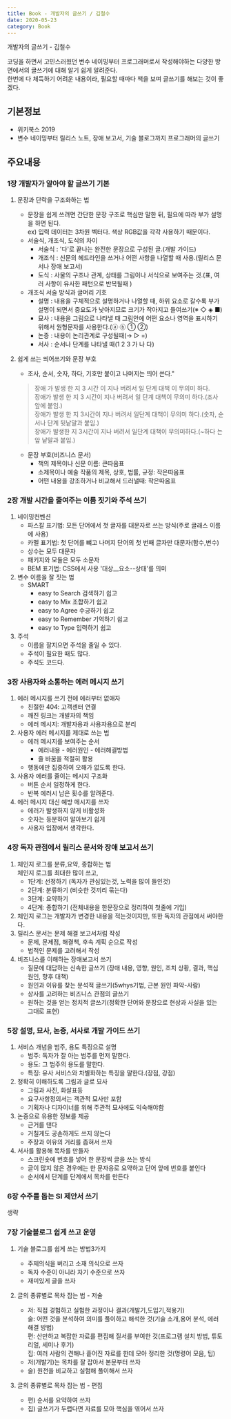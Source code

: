 ```yaml
---
title: Book - 개발자의 글쓰기 / 김철수
date: 2020-05-23
category: Book
---
```


개발자의 글쓰기 - 김철수

코딩을 하면서 고민스러웠던 변수 네이밍부터 프로그래머로서 작성해야하는 다양한 방면에서의 글쓰기에 대해 알기 쉽게 알려준다.   
한번에 다 체득하기 어려운 내용이라, 필요할 때마다 책을 보며 글쓰기를 해보는 것이 좋겠다.


## 기본정보

*   위키북스 2019
*   변수 네이밍부터 릴리스 노트, 장애 보고서, 기술 블로그까지 프로그래머의 글쓰기

## 주요내용
### 1장 개발자가 알아야 할 글쓰기 기본

1. 문장과 단락을 구조화하는 법
    * 문장을 쉽게 쓰려면 간단한 문장 구조로 핵심만 말한 뒤, 필요에 따라 부가 설명을 하면 된다.   
    ex) 입력 데이터는 3차원 벡터다. 색상 RGB값을 각각 사용하기 때문이다.
    * 서술식, 개조식, 도식의 차이
        - 서술식 : '다'로 끝나는 완전한 문장으로 구성된 글.(개발 가이드) 
        - 개조식 : 신문의 헤드라인을 쓰거나 어떤 사항을 나열할 때 사용.(릴리스 문서나 장애 보고서)
        - 도식 : 사물의 구조나 관계, 상태를 그림이나 서식으로 보여주는 것.(표, 여러 사항이 유사한 패턴으로 반복될때 )
    * 개조식 서술 방식과 글머리 기호
        - 설명 : 내용을 구체적으로 설명하거나 나열할 때, 하위 요소로 갈수록 부가 설명이 되면서 중요도가 낮아지므로 크기가 작아지고 들여쓰기(※ ◇ ◈ ■)
        - 묘사 : 내용을 그림으로 나타낼 때 그림안에 어떤 요소나 영역을 표시하기 위해서 원형문자를 사용한다.(ⓐ ⓑ ① ②)
        - 논증 : 내용이 논리관계로 구성될때(→ ▷ =)
        - 서사 : 순서나 단계를 나타낼 때(1 2 3 가 나 다)

1. 쉽게 쓰는 띄어쓰기와 문장 부호
    * 조사, 순서, 숫자, 하다, 기호만 붙이고 나머지는 띄어 쓴다."
    > 장애 가 발생 한 지 3 시간 이 지나 버려서 일 단계 대책 이 무의미 하다.   
    > 장애가 발생 한 지 3 시간이 지나 버려서 일 단계 대책이 무의미 하다.(조사 앞에 붙임.)   
    > 장애가 발생 한 지 3시간이 지나 버려서 일단계 대책이 무의미 하다.(숫자, 순서나 단계 뒷낱말과 붙임.)   
    > 장애가 발생한 지 3시간이 지나 버려서 일단계 대책이 무의미하다.(~하다 는 앞 낱말과 붙임.)   
    * 문장 부호(비즈니스 문서)
        - 책의 제목이나 신문 이름: 큰따옴표
        - 소제목이나 예술 작품의 제목, 상호, 법률, 규정: 작은따옴표
        - 어떤 내용을 강조하거나 비교해서 드러낼때: 작은따옴표

### 2장 개발 시간을 줄여주는 이름 짓기와 주석 쓰기
1. 네이밍컨벤션
    * 파스칼 표기법: 모든 단어에서 첫 글자를 대문자로 쓰는 방식(주로 글래스 이름에 사용)
    * 카멜 표기법: 첫 단어를 뺴고 나머지 단어의 첫 번째 글자만 대문자(함수,변수)
    * 상수는 모두 대문자
    * 패키지와 모듈은 모두 소문자
    * BEM 표기법: CSS에서 사용 '대상__요소--상태'를 의미
2. 변수 이름을 잘 짓는 법
    * SMART
        - easy to Search 검색하기 쉽고
        - easy to Mix 조합하기 쉽고
        - easy to Agree 수긍하기 쉽고
        - easy to Remember 기억하기 쉽고
        - easy to Type 입력하기 쉽고
3. 주석
    * 이름을 잘지으면 주석을 줄일 수 있다.
    * 주석이 필요한 때도 많다.
    * 주석도 코드다.

### 3장 사용자와 소통하는 에러 메시지 쓰기
1. 에러 메시지를 쓰기 전에 에러부터 없애자
    * 친절한 404: 고객센터 연결
    * 깨진 링크는 개발자의 책임
    * 에러 메시지: 개발자용과 사용자용으로 분리
2. 사용자 에러 메시지를 제대로 쓰는 법
    * 에러 메시지를 보여주는 순서
        - 에러내용 - 에러원인 - 에러해결방법
        - 줄 바꿈을 적절히 활용
    * 행동에만 집중하여 오해가 없도록 한다.
3. 사용자 에러를 줄이는 메시지 구조화
    * 버튼 순서 일정하게 한다.
    * 반복 에러시 남은 횟수를 알려준다.
4. 에러 메시지 대신 예방 메시지를 쓰자
    * 에러가 발생하지 않게 비활성화
    * 숫자는 등분하여 알아보기 쉽게
    * 사용자 입장에서 생각한다.
### 4장 독자 관점에서 릴리스 문서와 장애 보고서 쓰기
1. 체인지 로그를 분류,요약, 종합하는 법   
    체인지 로그를 최대한 많이 쓰고,
    - 1단계: 선정하기 (독자가 관심있는것, 노력을 많이 들인것)
    - 2단계: 분류하기 (비슷한 것끼리 묶는다)
    - 3단계: 요약하기
    - 4단계: 종합하기 (전체내용을 한문장으로 정리하여 첫줄에 기입)
2. 체인지 로그는 개발자가 변경한 내용을 적는것이지만, 또한 독자의 관점에서 써야한다.
3. 릴리스 문서는 문제 해결 보고서처럼 작성   
    * 문제, 문제점, 해결책, 후속 계획 순으로 작성
    * 법적인 문제를 고려해서 작성
4. 비즈니스를 이해하는 장애보고서 쓰기
    * 질문에 대답하는 신속한 글쓰기 (장애 내용, 영향, 원인, 조치 상황, 결과, 핵심 원인, 향후 대책)
    * 원인과 이유를 찾는 분석적 글쓰기(5whys기법, 근본 원인 파악-사람)
    * 상사를 고려하는 비즈니스 관점의 글쓰기
    * 원하는 것을 얻는 정치적 글쓰기(정확한 단어와 문장으로 현상과 사실을 있는 그대로 표현)
### 5장 설명, 묘사, 논증, 서사로 개발 가이드 쓰기
1. 서비스 개념을 범주, 용도 특징으로 설명
    * 범주: 독자가 잘 아는 범주를 먼저 말한다.
    * 용도: 그 범주의 용도를 말한다.
    * 특징: 유사 서비스와 차별화하는 특징을 말한다.(장점, 강점)
1. 정확히 이해하도록 그림과 글로 묘사
    * 그림과 사진, 화살표등
    * 요구사항정의서는 객관적 묘사만 포함
    * 기획자나 디자이너를 위해 주관적 묘사에도 익숙해야함
1. 논증으로 유용한 정보를 제공
    * 근거를 댄다
    * 거칠게도 공손하게도 쓰지 않는다
    * 주장과 이유의 거리를 좁혀서 쓰자
1. 서사를 활용해 목차를 만들자
    * 스크린숏에 번호를 넣어 한 문장씩 글을 쓰는 방식
    * 글이 많지 않은 경우에는 한 문자응로 요약하고 단어 앞에 번호를 붙인다
    * 순서에서 단계를 단계에서 목차를 만든다

### 6장 수주를 돕는 SI 제안서 쓰기
생략

### 7장 기술블로그 쉽게 쓰고 운영
1. 기술 블로그를 쉽게 쓰는 방법3가지
    * 주제의식을 버리고 소재 의식으로 쓰자
    * 독자 수준이 아니라 자기 수준으로 쓰자
    * 재미있게 글을 쓰자
1. 글의 종류별로 목차 잡는 법 - 저술
    * 저: 직접 경험하고 실험한 과정이나 결과(개발기,도입기,적용기)   
    술: 어떤 것을 분석하여 의미를 풀이하고 해석한 것(기술 소개,용어 분석, 에러 해결 방법)   
    편: 산만하고 복잡한 자료를 편집해 질서를 부여한 것(프로그램 설치 방법, 튜토리얼, 세미나 후기)   
    집: 여러 사람의 견해나 흩어진 자료를 한데 모아 정리한 것(명령어 모음, 팁)   
    * 저(개발기)는 목차를 잘 잡아서 본문부터 쓰자
    * 술) 원전을 비교하고 실험해 풀이해서 쓰자

1. 글의 종류별로 목차 잡는 법 - 편집
    * 편) 순서를 요약하여 쓰자
    * 집) 글쓰기가 두렵다면 자료를 모아 핵심을 엮어서 쓰자


